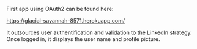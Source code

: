 First app using OAuth2 can be found here:

https://glacial-savannah-8571.herokuapp.com/

It outsources user authentification and validation to the LinkedIn strategy. Once logged in, it displays the user name and profile picture. 
